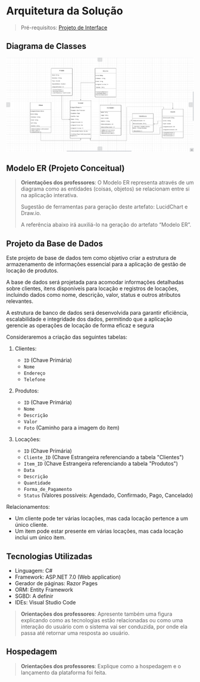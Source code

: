 # Arquitetura da Solução

> Pré-requisitos: [Projeto de Interface](04-projeto-de-interface.md)

## Diagrama de Classes

![Diagrama de Classes](diagrams/04-diagrama-de-classes.png)

## Modelo ER (Projeto Conceitual)

> **Orientações dos professores**: O Modelo ER representa através de um diagrama como as entidades (coisas, objetos) se relacionam entre si na aplicação interativa.
>
> Sugestão de ferramentas para geração deste artefato: LucidChart e Draw.io.
>
> A referência abaixo irá auxiliá-lo na geração do artefato “Modelo ER”.

## Projeto da Base de Dados

Este projeto de base de dados tem como objetivo criar a estrutura de armazenamento de informações essencial para a aplicação de gestão de locação de produtos.

A base de dados será projetada para acomodar informações detalhadas sobre clientes, itens disponíveis para locação e registros de locações, incluindo dados como nome, descrição, valor, status e outros atributos relevantes.

A estrutura de banco de dados será desenvolvida para garantir eficiência, escalabilidade e integridade dos dados, permitindo que a aplicação gerencie as operações de locação de forma eficaz e segura

Consideraremos a criação das seguintes tabelas:

1. Clientes:

   - `ID` (Chave Primária)
   - `Nome`
   - `Endereço`
   - `Telefone`

1. Produtos:

   - `ID` (Chave Primária)
   - `Nome`
   - `Descrição`
   - `Valor`
   - `Foto` (Caminho para a imagem do item)

1. Locações:
   - `ID` (Chave Primária)
   - `Cliente_ID` (Chave Estrangeira referenciando a tabela "Clientes")
   - `Item_ID` (Chave Estrangeira referenciando a tabela "Produtos")
   - `Data`
   - `Descrição`
   - `Quantidade`
   - `Forma_de_Pagamento`
   - `Status` (Valores possíveis: Agendado, Confirmado, Pago, Cancelado)

Relacionamentos:

- Um cliente pode ter várias locações, mas cada locação pertence a um único cliente.
- Um item pode estar presente em várias locações, mas cada locação inclui um único item.

## Tecnologias Utilizadas

- Linguagem: C#
- Framework: ASP.NET 7.0 (Web application)
- Gerador de páginas: Razor Pages
- ORM: Entity Framework
- SGBD: A definir
- IDEs: Visual Studio Code

> **Orientações dos professores**: Apresente também uma figura explicando como as tecnologias estão relacionadas ou como uma interação do usuário com o sistema vai ser conduzida, por onde ela passa até retornar uma resposta ao usuário.

## Hospedagem

> **Orientações dos professores**: Explique como a hospedagem e o lançamento da plataforma foi feita.
